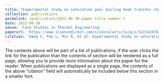 ```yaml
---
title: "Experimental study on saturation pool boiling heat transfer characteristics of R245fa on the surface covered by sintered copper powder"
collection: publications
permalink: /publication/2022-06-30-paper-title-number-1
date: 2022-06-30
venue: 'Case Studies in Thermal Engineering'
paperurl: 'https://www.sciencedirect.com/science/article/pii/S2214157X22004695'
citation: 'Dang C, Pan L, Min R, et al. Experimental study on saturation pool boiling heat transfer characteristics of R245fa on the surface covered by sintered copper powder[J]. Case Studies in Thermal Engineering, 2022, 37: 102223.'
---
```



The contents above will be part of a list of publications, if the user clicks the link for the publication than the contents of section will be rendered as a full page, allowing you to provide more information about the paper for the reader. When publications are displayed as a single page, the contents of the above "citation" field will automatically be included below this section in a smaller font.
